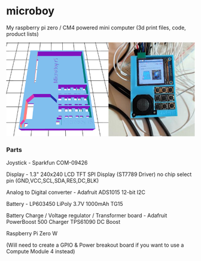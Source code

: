# microboy
My raspberry pi zero / CM4 powered mini computer (3d print files, code, product lists)

![Preview Image](docs/readmeImage.png)

### Parts
Joystick - Sparkfun COM-09426

Display - 1.3" 240x240 LCD TFT SPI Display (ST7789 Driver) no chip select pin (GND,VCC,SCL,SDA,RES,DC,BLK)

Analog to Digital converter - Adafruit ADS1015 12-bit I2C

Battery - LP603450 LiPoly 3.7V 1000mAh TG15

Battery Charge / Voltage regulator / Transformer board - Adafruit PowerBoost 500 Charger TPS61090 DC Boost 

Raspberry Pi Zero W

(Will need to create a GPIO & Power breakout board if you want to use a Compute Module 4 instead)

